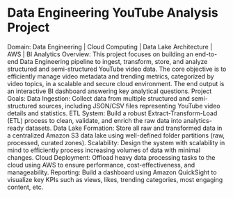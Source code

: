 # Data Engineering YouTube Analysis Project
Domain: Data Engineering | Cloud Computing | Data Lake Architecture | AWS | BI Analytics
Overview:
This project focuses on building an end-to-end Data Engineering pipeline to ingest, transform, store, and analyze structured and semi-structured YouTube video data. The core objective is to efficiently manage video metadata and trending metrics, categorized by video topics, in a scalable and secure cloud environment. The end output is an interactive BI dashboard answering key analytical questions.
Project Goals:
Data Ingestion: Collect data from multiple structured and semi-structured sources, including JSON/CSV files representing YouTube video details and statistics.
ETL System: Build a robust Extract-Transform-Load (ETL) process to clean, validate, and enrich the raw data into analytics-ready datasets.
Data Lake Formation: Store all raw and transformed data in a centralized Amazon S3 data lake using well-defined folder partitions (raw, processed, curated zones).
Scalability: Design the system with scalability in mind to efficiently process increasing volumes of data with minimal changes.
Cloud Deployment: Offload heavy data processing tasks to the cloud using AWS to ensure performance, cost-effectiveness, and manageability.
Reporting: Build a dashboard using Amazon QuickSight to visualize key KPIs such as views, likes, trending categories, most engaging content, etc.
